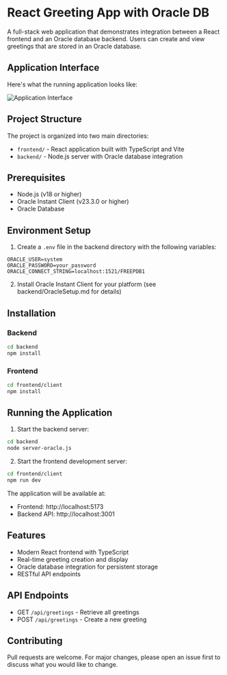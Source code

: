 # React Greeting App with Oracle DB

A full-stack web application that demonstrates integration between a React frontend and an Oracle database backend. Users can create and view greetings that are stored in an Oracle database.

## Application Interface

Here's what the running application looks like:

![Application Interface](docs/app-interface.png)

## Project Structure

The project is organized into two main directories:

- `frontend/` - React application built with TypeScript and Vite
- `backend/` - Node.js server with Oracle database integration

## Prerequisites

- Node.js (v18 or higher)
- Oracle Instant Client (v23.3.0 or higher)
- Oracle Database

## Environment Setup

1. Create a `.env` file in the backend directory with the following variables:

```env
ORACLE_USER=system
ORACLE_PASSWORD=your_password
ORACLE_CONNECT_STRING=localhost:1521/FREEPDB1
```

2. Install Oracle Instant Client for your platform (see backend/OracleSetup.md for details)

## Installation

### Backend

```bash
cd backend
npm install
```

### Frontend

```bash
cd frontend/client
npm install
```

## Running the Application

1. Start the backend server:

```bash
cd backend
node server-oracle.js
```

2. Start the frontend development server:

```bash
cd frontend/client
npm run dev
```

The application will be available at:

- Frontend: http://localhost:5173
- Backend API: http://localhost:3001

## Features

- Modern React frontend with TypeScript
- Real-time greeting creation and display
- Oracle database integration for persistent storage
- RESTful API endpoints

## API Endpoints

- GET `/api/greetings` - Retrieve all greetings
- POST `/api/greetings` - Create a new greeting

## Contributing

Pull requests are welcome. For major changes, please open an issue first to discuss what you would like to change.
